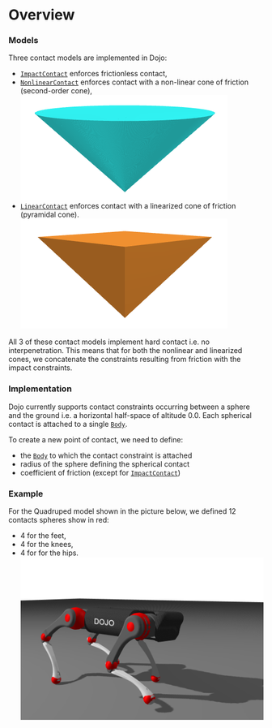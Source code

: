 # Overview

### Models
Three contact models are implemented in Dojo:
- [`ImpactContact`](@ref) enforces frictionless contact,
- [`NonlinearContact`](@ref) enforces contact with a non-linear cone of friction (second-order cone),
![nonlinear_cone](./assets/nonlinear_cone.png)
- [`LinearContact`](@ref) enforces contact with a linearized cone of friction (pyramidal cone).
![linearized_cone](./assets/linearized_cone.png)

All 3 of these contact models implement hard contact i.e. no interpenetration. This means that for both the nonlinear and linearized cones, we concatenate the constraints resulting from friction with the impact constraints.


### Implementation
Dojo currently supports contact constraints occurring between a sphere and the ground i.e. a horizontal half-space of altitude 0.0. Each spherical contact is attached to a single [`Body`](@ref).

To create a new point of contact, we need to define:
- the [`Body`](@ref) to which the contact constraint is attached
- radius of the sphere defining the spherical contact
- coefficient of friction (except for [`ImpactContact`](@ref))


### Example
For the Quadruped model shown in the picture below, we defined 12 contacts spheres show in red:
- 4 for the feet,
- 4 for the knees,
- 4 for for the hips.
![quadruped_contact](./assets/quadruped_contact.png)
